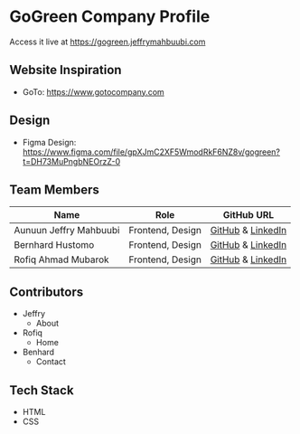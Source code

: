 # GoGreen Company Profile

Access it live at <https://gogreen.jeffrymahbuubi.com>

## Website Inspiration

- GoTo: <https://www.gotocompany.com>

## Design

- Figma Design: <https://www.figma.com/file/gpXJmC2XF5WmodRkF6NZ8v/gogreen?t=DH73MuPngbNEOrzZ-0>

## Team Members

| Name                   | Role             | GitHub URL                                                                                                   |
| ---------------------- | ---------------- | ------------------------------------------------------------------------------------------------------------ |
| Aunuun Jeffry Mahbuubi | Frontend, Design | [GitHub](https://github.com/jeffrymahbuubi) & [LinkedIn](https://github.com/jeffrymahbuubi)                  |
| Bernhard Hustomo       | Frontend, Design | [GitHub](https://github.com/MatchaBear) & [LinkedIn](https://www.linkedin.com/in/bernhardhustomo/)           |
| Rofiq Ahmad Mubarok    | Frontend, Design | [GitHub](https://github.com/rofiqahmad22) & [LinkedIn](https://www.linkedin.com/in/rofiq-ahmad-m-844576235/) |

## Contributors

- Jeffry
  - About
- Rofiq
  - Home
- Benhard
  - Contact

## Tech Stack

- HTML
- CSS
